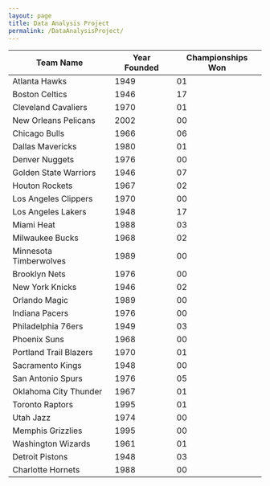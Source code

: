 ```yaml
---
layout: page
title: Data Analysis Project
permalink: /DataAnalysisProject/
---
```


<html>
<table id="myTable">
  <thead>
    <tr>
      <th onclick="sortTable(0)">Team Name</th>
      <th onclick="sortTable(1)">Year Founded</th>
      <th onclick="sortTable(2)">Championships Won</th>
    </tr>
  </thead>
  <tbody>
    <tr>
      <td>Atlanta Hawks</td>
      <td>1949</td>
      <td>01</td>
    </tr>
    <tr>
      <td>Boston Celtics</td>
      <td>1946</td>
      <td>17</td>
    </tr>
    <tr>
      <td>Cleveland Cavaliers</td>
      <td>1970</td>
      <td>01</td>
    </tr>
    <tr>
      <td>New Orleans Pelicans</td>
      <td>2002</td>
      <td>00</td>
    </tr>
    <tr>
      <td>Chicago Bulls</td>
      <td>1966</td>
      <td>06</td>
    </tr>
    <tr>
      <td>Dallas Mavericks</td>
      <td>1980</td>
      <td>01</td>
    </tr>
    <tr>
      <td>Denver Nuggets</td>
      <td>1976</td>
      <td>00</td>
    </tr>
    <tr>
      <td>Golden State Warriors</td>
      <td>1946</td>
      <td>07</td>
    </tr>
    <tr>
      <td>Houton Rockets</td>
      <td>1967</td>
      <td>02</td>
    </tr>
    <tr>
      <td>Los Angeles Clippers</td
      ><td>1970</td>
      <td>00</td>
    </tr>
    <tr>
      <td>Los Angeles Lakers</td>
      <td>1948</td>
      <td>17</td>
    </tr>
    <tr>
      <td>Miami Heat</td>
      <td>1988</td>
      <td>03</td>
    </tr>
    <tr>
      <td>Milwaukee Bucks</td>
      <td>1968</td>
      <td>02</td>
    </tr>
    <tr>
      <td>Minnesota Timberwolves</td>
      <td>1989</td>
      <td>00</td>
    </tr>
    <tr>
      <td>Brooklyn Nets</td>
      <td>1976</td>
      <td>00</td>
    </tr>
    <tr>
      <td>New York Knicks</td>
      <td>1946</td>
      <td>02</td>
    </tr>
    <tr>
      <td>Orlando Magic</td>
      <td>1989</td>
      <td>00</td>
    </tr>
    <tr>
      <td>Indiana Pacers</td>
      <td>1976</td>
      <td>00</td>
    </tr>
    <tr>
      <td>Philadelphia 76ers</td>
      <td>1949</td>
      <td>03</td>
    </tr>
    <tr>
      <td>Phoenix Suns</td>
      <td>1968</td>
      <td>00</td>
    </tr>
    <tr>
      <td>Portland Trail Blazers</td>
      <td>1970</td>
      <td>01</td>
    </tr>
    <tr>
      <td>Sacramento Kings</td>
      <td>1948</td>
      <td>00</td>
    </tr>
    <tr>
      <td>San Antonio Spurs</td>
      <td>1976</td>
      <td>05</td>
    </tr>
    <tr>
      <td>Oklahoma City Thunder</td>
      <td>1967</td>
      <td>01</td>
    </tr>
    <tr>
      <td>Toronto Raptors</td>
      <td>1995</td>
      <td>01</td>
    </tr>
    <tr>
      <td>Utah Jazz</td>
      <td>1974</td>
      <td>00</td>
    </tr>
    <tr>
      <td>Memphis Grizzlies</td>
      <td>1995</td>
      <td>00</td>
    </tr>
    <tr>
      <td>Washington Wizards</td>
      <td>1961</td>
      <td>01</td>
    </tr>
    <tr>
      <td>Detroit Pistons</td>
      <td>1948</td>
      <td>03</td>
    </tr>
    <tr>
      <td>Charlotte Hornets</td>
      <td>1988</td>
      <td>00</td>
    </tr>
  </tbody>
</table>

<script>
    function sortTable(columnIndex) {
  const table = document.getElementById("myTable");
  const tbody = table.getElementsByTagName("tbody")[0];
  const rows = tbody.getElementsByTagName("tr");
  const sortDirection = getSortDirection(columnIndex);

  const sortedRows = Array.from(rows)
    .sort((rowA, rowB) => {
      const cellA = rowA.getElementsByTagName("td")[columnIndex];
      const cellB = rowB.getElementsByTagName("td")[columnIndex];
      return compareCells(cellA, cellB, sortDirection);
    });

  for (const row of sortedRows) {
    tbody.appendChild(row);
  }
}

function getSortDirection(columnIndex) {
  const table = document.getElementById("myTable");
  const headerRow = table.getElementsByTagName("thead")[0].getElementsByTagName("tr")[0];
  const headerCell = headerRow.getElementsByTagName("th")[columnIndex];

  if (headerCell.getAttribute("data-sort-direction") === "asc") {
    headerCell.setAttribute("data-sort-direction", "desc");
    return "desc";
  } else {
    headerCell.setAttribute("data-sort-direction", "asc");
    return "asc";
  }
}

function compareCells(cellA, cellB, sortDirection) {
  const valueA = cellA.textContent.trim();
  const valueB = cellB.textContent.trim();

  if (sortDirection === "asc") {
    if (valueA < valueB) {
      return -1;
    } else if (valueA > valueB) {
      return 1;
    } else {
      return 0;
    }
  } else {
    if (valueA < valueB) {
      return 1;
    } else if (valueA > valueB) {
      return -1;
    } else {
      return 0;
    }
  }
}
</script>
</html>